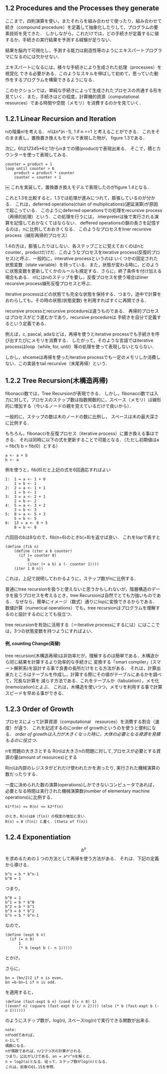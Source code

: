 1.2 Procedures and the Processes they generate
----------------------
ここまで，四則演算を使い，またそれらを組み合わせて使ったり，組み合わせて続き（compound procedure）を定義して抽象化したりして，プログラムの要素技術を見てきた．
しかしながら，これだけでは，どの手続きが定義するに値するか，手続きの実行結果を予測する経験が足りない．

結果を脳内で可視化し，予測する能力は創造性等のようにエキスパートプログラマになるのには欠かせない．


エキスパートになるには，様々な手続きにより生成された処理（processes）を視覚化	できる必要がある．このようなスキルを伸ばして初めて，思っていた動作をするプログラムを構築できるようになる．

このセクションでは，単純な手続きによって生成されたプロセスの共通する形を見ていく．また，手続きはどの程度，計算機的資源（computational resources）である時間や空間（メモリ）を消費するのかを見ていく．


1.2.1 Linear Recursion and Iteration
------
nの階乗n!を考える．
n!はn*(n -1), 1 if n ==1 と考えることができる．
これをそのまま表し，置換置き換えもモデルで表現した物が，
figure 1.3である．

次に，6!は1*2*3*4*5*6と1からnまでの積(product)で表現出来る．
そこで，積とカウンターを使って表現してみる．

```
counter = product = 1
loop until counter > 6
    product = product * counter
    counter = counter + 1
```
￼
これを実装して，置換置き換えモデルで表現したのがfigure 1.4となる．

これと1.3を比較すると，1.3では処理が進みにつれて，膨張しているのが分かる．
これは，deferred operations(chain of multiplications)(遅延演算)が原因で起こっている．
このようにdeferred operationsでの処理をrecursive process（再帰的処理）という．この処理を行うには，
interpreterは後で実行される演算を記憶しておかなくてはならない．
deffered operationsの鎖の長さを記憶するのは，nに比例しておおきくなる．
このようなプロセスをliner recursive process（線形再帰的プロセス）

1.4の方は，膨張したりはしない．各ステップごとに覚えておくのはnと
counter，productだけだ．このようなプロセスをiterative process(反復的プロセス)と呼ぶ．一般的に，interative processというのは
いくつかの固定された状態変数（state variable）を持っている．また，状態が変わる時に，どのように状態変数を更新してくかのルールも規定する．さらに，終了条件を付け加える場合もある．
n!にはnのステップを要し，反復プロセスを使う場合はliner recursive process線形反復プロセスと呼ぶ．


iterative processはどの状態でも完全な状態を保持する．つまり，途中で計算をおわらしても，その時の状態(状態変数)
を利用すればすぐに再開できる．

recursive processとrecursive procedureは違うものである．
再帰的プロセスはプロセスがどう進むかであり，recursive procedureは
手続きを自分で定義するという定義である．

例えば，c, pascal, adaなどは，再帰を使うとiterative processでも手続きを呼び出すたびにメモリを消費する．
したがって，そのような言語ではiterative processはloop（while, for, until）等の処理を使って表現しないとならない．

しかし，shcemeは再帰を使ったiterative processでも一定のメモリしか消費しない．この実装をtail recursive（末尾再帰）という．



1.2.2 Tree Recursion(木構造再帰)
--------
fibonacci数では，Tree Recursionが表現できる．
しかし，fibonacci数では入力に対して，プロセスのステップ数は指数関数的に，スペース（メモリ）は線形的に増加する（今いるノードの親を覚えているだけで良いから）．

一般的に，ステップの数は木のノードの数に比例し，
スペースは木の最大深さに比例する．

もちろん，fibonacciを反復プロセス（iterative process）に置き換える事はできる．
それは同時に以下の式を更新することで可能となる．（ただし初期値はa = fib(1) b = fib(0）とする）

```
a <- a + b
b <- a
```

例を使うと，fib(6)だと上記の式を6回適応すればよい

```
1:	1 = a <- 1 + 0
	1 = b <- 1
2: 	2 = a <- 1 + 1
	1 = b <- 1
3:	3 = a <- 2 + 1
	2 = b <- 2
4:  5 = a <- 3 + 2
	3 = b <- 3
5: 	8 = a <- 5 + 3
	5 = b <- 5
6: 	13 = a <- 8 + 5
	8 = b <- 8
```

六回目のbは8なので，fib(n=6)のときb(=8)を返せば良い．
これをlispで表すと

```
(define (fib n)
    (define (iter a b counter)
      (if (= counter 0)
          b
          (iter (+ a b) a (- counter 1))))
    (iter 1 0 n))
```

これは，上記で説明してわかるように，ステップ数がnに比例する．

普通にtree recursionを扱うと使えないと思うかもしれないが，階層構造のデータを扱うプロセスを考えるとき，tree Recursionは自然でとても力強いものである．
なぜなら，簡単にイメージ（数式）通りにlispに変換できるからである．
数値計算（numerical operations）でも，tree recursionはプログラムを理解するのと設計するのにとても役立つ．

tree recursionを有効に活用する（＝iterative processにするには）にはここでは，3つの状態変数を持つようにすればよい．


#### 例, counting Change(両替)

tree recursion(木構造再帰)は非効率だが，理解するのは簡単である．木構造から同じ結果を計算するより効率的な手続きに
変換する「smart compiler」(スマート解釈系)を設計する事で良書の長所だけをとる方法がある．
それは，計算出来たところはテーブルを作成し，計算する際にその値がテーブルにあるかを調べて，冗長な計算を
減らす方法である．これをテーブルか（tabulation），メモ化(memoization)とよぶ．
これは，木構造を使いつつ，メモリを利用する事で計算スピードを早める事ができる．

1.2.3 Order of Growth
------
プロセスによって計算資源（computational　resources）を消費する割合（速度）が違う．
これを記述するのにorder of growthというのを使うと便利になる．
*order of growthは入力が大きくなった時に，大体の必要となる資源を見積もるのに役立つ．*


nを問題の大きさとする
R(n)は大きさnの問題に対して,プロセスが必要とする資源の量(amount of resources)とする

R(n)は内部のレジスタがどれだけ使われたかを測ったり,
実行された機械演算の数だったりする．

一度に決められた数の演算(operations)しかできないコンピュータであれば，
必要となる時間は実行された機械演算数(number of elementary machine operations)に比例する．

```
k1*f(n) <= R(n) <= k2*f(n)

のとき，R(n)はθ（f(n)）の程度の増加と言い．
R(n) = θ（f(n)）と書く．(theta of f(n))
```

1.2.4 Exponentiation
---------------------

$$b^n$$を求めるための１つの方法として再帰を使う方法がある．
それは．下記の定義から導ける．

```
b^n = b * b^n-1
b^0 = 1
```

つまり，

```
b^0 = 1
b^1 = b * b^0
b^2 = b * b^1
b^3 = b * b^2
b^n = b * b^n-1
```
なので，

```
(define (expt b n)
  (if (= n 0)
      1
      (* b (expt b (- n 1)))))
```

とかけ，

さらに，

```
bn = (bn/2)2 if n is even,
bn =b·bn−1 if n is odd.
```
を適用すると，

```
(define (fast-expt b n) (cond ((= n 0) 1)
((even? n) (square (fast-expt b (/ n 2)))) (else (* b (fast-expt b (- n 1))))))
```
のようにステップ数が，log(n), スペースlog(n)で実行できる関数が出来る．

```
note:
nがoddであれば，
n-1して
偶数になる．
nが偶数であれば，n/2づつ次の計算がされる．
つまり，公比が1/2である．an = a*r^nを解くと．
n = log2(a)となる．従って，ステップ数がlog(n)となる．
これは，前章のQ1.15を参照．

```
